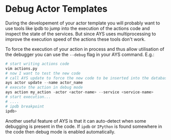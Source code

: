 # Debug Actor Templates

During the developement of your actor template you will probably want to use tools like ipdb to jump into the execution of the actions code and inspect the state of the services. But since AYS uses multiprocessing to improve the execution speed of the actions these tools don't work.

To force the execution of your action in process and thus allow utilisation of the debugger you can use the `--debug` flag in your AYS command. E.g.:

```python
# start writing actions code
vim actions.py
# now I want to test the new code
# call AYS update to force the new code to be inserted into the database
ays actor update --name actor_name
# execute the action in debug mode
ays action my_action -actor <actor-name> --service <service-name>
# start execution...
# ....
# ipdb breakpoint
ipdb>
```

Another useful feature of AYS is that it can auto-detect when some debugging is present in the code. If `ipdb` or `IPython` is found somewhere in the code then debug mode is enabled automatically.

